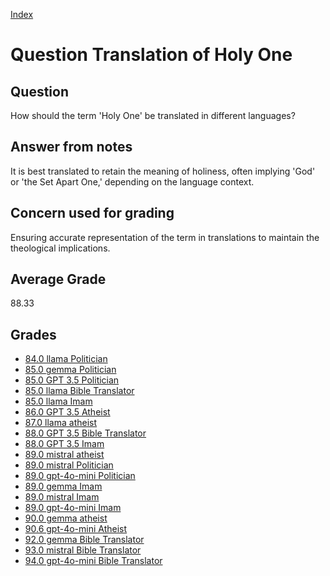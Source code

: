 
[Index](../../index.md)
# Question Translation of Holy One
## Question
How should the term 'Holy One' be translated in different languages?

## Answer from notes
It is best translated to retain the meaning of holiness, often implying 'God' or 'the Set Apart One,' depending on the language context.

## Concern used for grading
Ensuring accurate representation of the term in translations to maintain the theological implications.

## Average Grade
88.33

## Grades
 * [84.0 llama Politician](../answers/llama_Politician/Translation_of_Holy_One.md)
 * [85.0 gemma Politician](../answers/gemma_Politician/Translation_of_Holy_One.md)
 * [85.0 GPT 3.5 Politician](../answers/GPT_3.5_Politician/Translation_of_Holy_One.md)
 * [85.0 llama Bible Translator](../answers/llama_Bible_Translator/Translation_of_Holy_One.md)
 * [85.0 llama Imam](../answers/llama_Imam/Translation_of_Holy_One.md)
 * [86.0 GPT 3.5 Atheist](../answers/GPT_3.5_Atheist/Translation_of_Holy_One.md)
 * [87.0 llama atheist](../answers/llama_atheist/Translation_of_Holy_One.md)
 * [88.0 GPT 3.5 Bible Translator](../answers/GPT_3.5_Bible_Translator/Translation_of_Holy_One.md)
 * [88.0 GPT 3.5 Imam](../answers/GPT_3.5_Imam/Translation_of_Holy_One.md)
 * [89.0 mistral atheist](../answers/mistral_atheist/Translation_of_Holy_One.md)
 * [89.0 mistral Politician](../answers/mistral_Politician/Translation_of_Holy_One.md)
 * [89.0 gpt-4o-mini Politician](../answers/gpt-4o-mini_Politician/Translation_of_Holy_One.md)
 * [89.0 gemma Imam](../answers/gemma_Imam/Translation_of_Holy_One.md)
 * [89.0 mistral Imam](../answers/mistral_Imam/Translation_of_Holy_One.md)
 * [89.0 gpt-4o-mini Imam](../answers/gpt-4o-mini_Imam/Translation_of_Holy_One.md)
 * [90.0 gemma atheist](../answers/gemma_atheist/Translation_of_Holy_One.md)
 * [90.6 gpt-4o-mini Atheist](../answers/gpt-4o-mini_Atheist/Translation_of_Holy_One.md)
 * [92.0 gemma Bible Translator](../answers/gemma_Bible_Translator/Translation_of_Holy_One.md)
 * [93.0 mistral Bible Translator](../answers/mistral_Bible_Translator/Translation_of_Holy_One.md)
 * [94.0 gpt-4o-mini Bible Translator](../answers/gpt-4o-mini_Bible_Translator/Translation_of_Holy_One.md)
